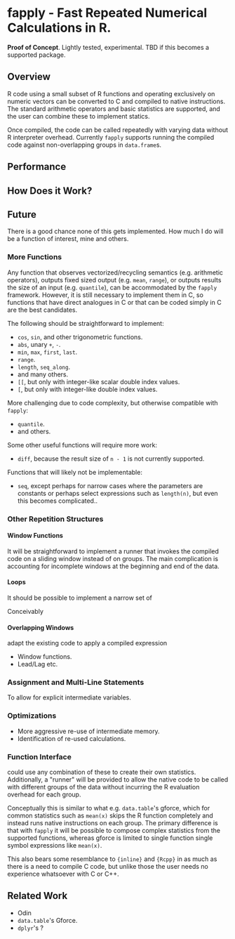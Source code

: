 # fapply - Fast Repeated Numerical Calculations in R.

**Proof of Concept**.  Lightly tested, experimental.  TBD if this becomes a
supported package.

## Overview

R code using a small subset of R functions and operating exclusively on numeric
vectors can be converted to C and compiled to native instructions.  The standard
arithmetic operators and basic statistics are supported, and the user can
combine these to implement statics.

Once compiled, the code can be called repeatedly with varying data without R
interpreter overhead.  Currently `fapply` supports running the compiled code
against non-overlapping groups in `data.frame`s.

## Performance


## How Does it Work?


## Future

There is a good chance none of this gets implemented.  How much I do will be a
function of interest, mine and others.

### More Functions

Any function that observes vectorized/recycling semantics (e.g. arithmetic
operators), outputs fixed sized output (e.g. `mean`, `range`), or outputs
results the size of an input (e.g. `quantile`), can be accommodated by the
`fapply` framework.  However, it is still necessary to implement them in C, so
functions that have direct analogues in C or that can be coded simply in C are
the best candidates.

The following should be straightforward to implement:

* `cos`, `sin`, and other trigonometric functions.
* `abs`, unary `+`, `-`.
* `min`, `max`, `first`, `last`.
* `range`.
* `length`, `seq_along`.
* and many others.
* `[[`, but only with integer-like scalar double index values.
* `[`, but only with integer-like double index values.

More challenging due to code complexity, but otherwise compatible with `fapply`:

* `quantile`.
* and others.

Some other useful functions will require more work:

* `diff`, because the result size of `n - 1` is not currently supported.

Functions that will likely not be implementable:

* `seq`, except perhaps for narrow cases where the parameters are constants  or
  perhaps select expressions such as `length(n)`, but even this becomes
  complicated..

### Other Repetition Structures

#### Window Functions

It will be straightforward to implement a runner that invokes the compiled code
on a sliding window instead of on groups.  The main complication is accounting
for incomplete windows at the beginning and end of the data.

#### Loops

It should be possible to implement a narrow set of 

Conceivably 

#### Overlapping Windows

adapt the existing code to apply a
compiled expression 

* Window functions.
* Lead/Lag etc.

### Assignment and Multi-Line Statements

To allow for explicit intermediate variables.

### Optimizations

* More aggressive re-use of intermediate memory.
* Identification of re-used calculations.

### Function Interface


could use any combination of these to create their own statistics.
Additionally, a "runner" will be provided to allow the native code to be called
with different groups of the data without incurring the R evaluation overhead
for each group.

Conceptually this is similar to what e.g. `data.table`'s gforce, which for
common statistics such as `mean(x)` skips the R function completely and instead
runs native instructions on each group.  The primary difference is that with
`fapply` it will be possible to compose complex statistics from the supported
functions, whereas gforce is limited to single function single symbol
expressions like `mean(x)`.

This also bears some resemblance to `{inline}` and `{Rcpp}` in as much as there
is a need to compile C code, but unlike those the user needs no experience
whatsoever with C or C++.

## Related Work

* Odin
* `data.table`'s Gforce.
* `dplyr`'s ?


